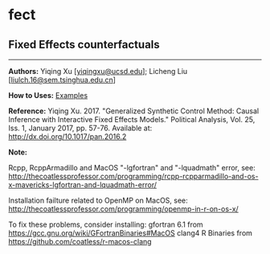 # fect

## Fixed Effects counterfactuals
---

**Authors:** Yiqing Xu [<yiqingxu@ucsd.edu>]; Licheng Liu [<liulch.16@sem.tsinghua.edu.cn>] 

**How to Uses:** [Examples](http://yiqingxu.org/software/gsynth/gsynth_examples.html)

**Reference:**  Yiqing Xu. 2017. "Generalized Synthetic Control Method: Causal Inference  with Interactive Fixed Effects Models." Political Analysis, Vol. 25, Iss. 1, January 2017, pp. 57-76. Available at: <http://dx.doi.org/10.1017/pan.2016.2>

**Note:**

Rcpp, RcppArmadillo and MacOS "-lgfortran" and "-lquadmath" error, see: http://thecoatlessprofessor.com/programming/rcpp-rcpparmadillo-and-os-x-mavericks-lgfortran-and-lquadmath-error/

Installation failture related to OpenMP on MacOS, see:
http://thecoatlessprofessor.com/programming/openmp-in-r-on-os-x/

To fix these problems, consider installing: 
gfortran 6.1 from https://gcc.gnu.org/wiki/GFortranBinaries#MacOS
clang4 R Binaries from https://github.com/coatless/r-macos-clang
